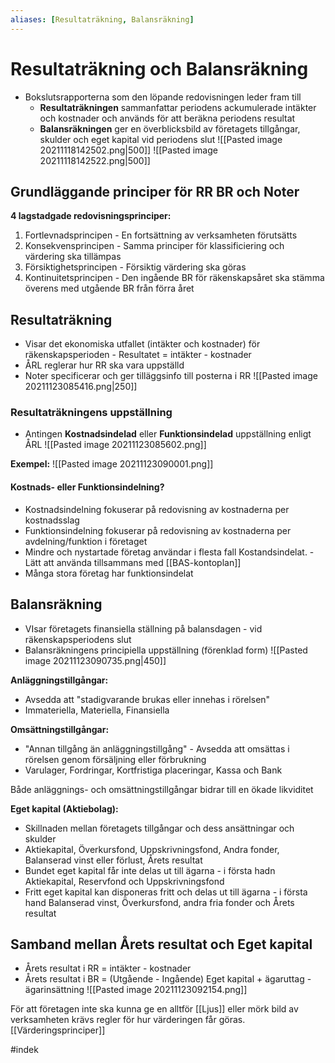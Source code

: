 ```yaml
---
aliases: [Resultaträkning, Balansräkning]
---
```


# Resultaträkning och Balansräkning
- Bokslutsrapporterna som den löpande redovisningen leder fram till
	- **Resultaträkningen** sammanfattar periodens ackumulerade intäkter och kostnader och används för att beräkna periodens resultat
	- **Balansräkningen** ger en överblicksbild av företagets tillgångar, skulder och eget kapital vid periodens slut
 ![[Pasted image 20211118142502.png|500]]
![[Pasted image 20211118142522.png|500]]

## Grundläggande principer för RR BR och Noter 
**4 lagstadgade redovisningsprinciper:**
1. Fortlevnadsprincipen
		- En fortsättning av verksamheten förutsätts
2. Konsekvensprincipen
		- Samma principer för klassificiering och värdering ska tillämpas
3. Försiktighetsprincipen
		- Försiktig värdering ska göras
4. Kontinuitetsprincipen
		- Den ingående BR för räkenskapsåret ska stämma överens med utgående BR från förra året

## Resultaträkning
- Visar det ekonomiska utfallet (intäkter och kostnader) för räkenskapsperioden
		- Resultatet = intäkter - kostnader 
- ÅRL reglerar hur RR ska vara uppställd
- Noter specificerar och ger tilläggsinfo till posterna i RR
![[Pasted image 20211123085416.png|250]]

### Resultaträkningens uppställning
- Antingen **Kostnadsindelad** eller **Funktionsindelad** uppställning enligt ÅRL
![[Pasted image 20211123085602.png]]

**Exempel:**
![[Pasted image 20211123090001.png]]

#### Kostnads- eller Funktionsindelning?
- Kostnadsindelning fokuserar på redovisning av kostnaderna per kostnadsslag
- Funktionsindelning fokuserar på redovisning av kostnaderna per avdelning/funktion i företaget
- Mindre och nystartade företag användar i flesta fall Kostandsindelat.
		- Lätt att använda tillsammans med [[BAS-kontoplan]]
- Många stora företag har funktionsindelat

## Balansräkning
- VIsar företagets finansiella ställning på balansdagen
		- vid räkenskapsperiodens slut
- Balansräkningens principiella uppställning (förenklad form)
 ![[Pasted image 20211123090735.png|450]]
 
**Anläggningstillgångar:**
- Avsedda att "stadigvarande brukas eller innehas i rörelsen"
- Immateriella, Materiella, Finansiella

**Omsättningstillgångar:**
- "Annan tillgång än anläggningstillgång"
		- Avsedda att omsättas i rörelsen genom försäljning eller förbrukning
- Varulager, Fordringar, Kortfristiga placeringar, Kassa och Bank

Både anläggnings- och omsättningstillgångar bidrar till en ökade likviditet

**Eget kapital (Aktiebolag):**
- Skillnaden mellan företagets tillgångar och dess ansättningar och skulder
- Aktiekapital, Överkursfond, Uppskrivningsfond, Andra fonder, Balanserad vinst eller förlust, Årets resultat
- Bundet eget kapital får inte delas ut till ägarna
		- i första hadn Aktiekapital, Reservfond och Uppskrivningsfond
- Fritt eget kapital kan disponeras fritt och delas ut till ägarna 
		- i första hand Balanserad vinst, Överkursfond, andra fria fonder och Årets resultat

## Samband mellan Årets resultat och Eget kapital
- Årets resultat i RR = intäkter - kostnader
- Årets resultat i BR = (Utgående - Ingående) Eget kapital + ägaruttag - ägarinsättning
![[Pasted image 20211123092154.png]]

För att företagen inte ska kunna ge en alltför [[Ljus]] eller mörk bild av verksamheten krävs regler för hur värderingen får göras. [[Värderingsprinciper]]

#indek